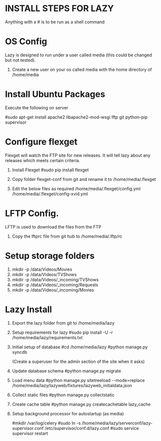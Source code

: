 INSTALL STEPS FOR LAZY
=====
Anything with a # is to be run as a shell command

OS Config
=====
Lazy is designed to run under a user called media (this could be changed but not tested).

1. Create a new user on your os called media with the home directory of /home/media


Install Ubuntu Packages
=====
Execute the following on server

#sudo apt-get install apache2 libapache2-mod-wsgi lftp git python-pip supervisor

Configure flexget
=====
Flexget will watch the FTP site for new releases. It will tell lazy about any releases which meets certain criteria.

1. Install Flexget
	#sudo pip install flexget

2. Copy folder flexget-conf from git and rename it to /home/media/.flexget

3. Edit the below files as required
	/home/media/.flexget/config.yml
	/home/media/.flexget/config-xvid.yml

	
LFTP Config. 
=====
LFTP is used to download the files from the FTP

1. Copy the lftprc file from git hub to 
	/home/media/.lftp/rc

Setup storage folders
=====
1. mkdir -p /data/Videos/Movies
2. mkdir -p /data/Videos/TVShows
3. mkdir -p /data/Videos/_incoming/TVShows
3. mkdir -p /data/Videos/_incoming/Requests
3. mkdir -p /data/Videos/_incoming/Movies


Lazy Install
=====
1. Export the lazy folder from git to /home/media/lazy

2. Setup requirements for lazy
	#sudo pip install -U -r /home/media/lazy/requirements.txt

3. Initial setup of database
	#cd /home/media/lazy
	#python manage.py syncdb
	
	(Create a superuser for the admin section of the site when it asks)

4. Update database schema
	#python manage.py migrate

5. Load menu data
	#python manage.py sitetreeload --mode=replace /home/media/lazy/lazyweb/fixtures/lazyweb_initialdata.json

5. Collect static files
	#python manage.py collectstatic

6. Create cache table
	#python manage.py createcachetable lazy_cache

7. Setup background processor for autostartup (as media)

	#mkdir /var/log/celery
	#sudo ln -s /home/media/lazy/serverconf/lazy-supervisor.conf /etc/supervisor/conf.d/lazy.conf 
	#sudo service supervisor restart



